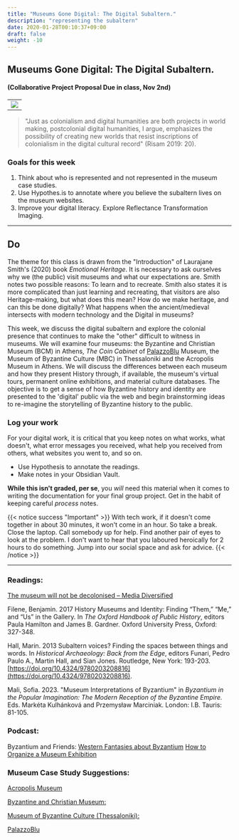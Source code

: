 ```yaml
---
title: "Museums Gone Digital: The Digital Subaltern."
description: "representing the subaltern"
date: 2020-01-28T00:10:37+09:00
draft: false
weight: -10
---
```

## Museums Gone Digital: The Digital Subaltern.

#### (Collaborative Project Proposal Due in class, Nov 2nd)


<table >
	<tbody>
		<tr>
			<td><img src="https://mediadiversityuk.files.wordpress.com/2017/11/william_holman_hunt_-_the_lantern_makers_courtship_a_street_scene_in_cairo_-_google_art_project1.jpg?w=712&h=1128"> </td>
		</tr>
	</tbody>
</table>

>"Just as colonialism and digital humanities are both projects in world making, postcolonial digital humanities, I argue, emphasizes the possibility of creating new worlds that resist inscriptions of colonialism in the digital cultural record" (Risam 2019: 20).
>
### Goals for this week

1) Think about who is represented and not represented in the museum case studies.
2) Use Hypothes.is to annotate where you believe the subaltern lives on the museum websites.
3) Improve your digital literacy. Explore Reflectance Transformation Imaging. 
---
## Do

The theme for this class is drawn from the "Introduction" of Laurajane Smith's (2020) book *Emotional Heritage*. It is necessary to ask ourselves why we (the public) visit museums and what our expectations are. Smith notes two possible reasons: To learn and to recreate.  Smith also states it is more complicated than just learning and recreating, that visitors are also Heritage-making, but what does this mean? How do we make heritage, and can this be done digitally? What happens when the ancient/medieval intersects with modern technology and the Digital in museums?  

This week, we discuss the digital subaltern and explore the colonial presence that continues to make the "other" difficult to witness in museums. We will examine four museums: the Byzantine and Christian Museum (BCM) in Athens, *The Coin Cabinet* of [PalazzoBlu](http://vcg.isti.cnr.it/PalazzoBlu/) Museum, the Museum of Byzantine Culture (MBC) in Thessaloniki and the Acropolis Museum in Athens. We will discuss the differences between each museum and how they present History through, if available, the museum's virtual tours, permanent online exhibitions, and material culture databases.  The objective is to get a sense of how Byzantine history and identity are presented to the 'digital' public via the web and begin brainstorming ideas to re-imagine the storytelling of Byzantine history to the public. 

### Log your work

For your digital work, it is critical that you keep notes on what works, what doesn't, what error messages you received, what help you received from others, what websites you went to, and so on.

+ Use Hypothesis to annotate the readings.
+ Make notes in your Obsidian Vault. 

**While this isn't graded, per se**, you _will_ need this material when it comes to writing the documentation for your final group project. Get in the habit of keeping careful _process_ notes.

{{< notice success "Important" >}} With tech work, if it doesn't come together in about 30 minutes, it won't come in an hour. So take a break. Close the laptop. Call somebody up for help. Find another pair of eyes to look at the problem. I don't want to hear that you laboured heroically for 2 hours to do something. Jump into our social space and ask for advice.
{{< /notice >}}

---
### Readings:

[The museum will not be decolonised – Media Diversified](https://mediadiversified.org/2017/11/15/the-museum-will-not-be-decolonised/)

Filene, Benjamin. 2017   History Museums and Identity: Finding “Them,” “Me,” and “Us” in the Gallery. In _The Oxford Handbook of Public History_, editors Paula Hamilton and James B. Gardner.  Oxford University Press, Oxford: 327-348.

Hall, Marin. 2013   Subaltern voices? Finding the spaces between things and words. In _Historical Archaeology: Back from the Edge_, editors Funari, Pedro Paulo A., Martin Hall, and Sian Jones.  Routledge, New York: 193-203.   [https://doi.org/10.4324/9780203208816](https://doi.org/10.4324/9780203208816).

Mali, Sofia. 2023. "Museum Interpretations of Byzantium" in _Byzantium in the Popular Imagination: The Modern Reception of the Byzantine Empire._ Eds. Markéta Kulhánková and Przemysław Marciniak. London: I.B. Tauris: 81-105.


### Podcast:
Byzantium and Friends: 
[Western Fantasies about Byzantium](https://podcasts.apple.com/ca/podcast/byzantium-friends/id1480963005?i=1000452136549)
[How to Organize a Museum Exhibition](https://podcasts.apple.com/ca/podcast/byzantium-friends/id1480963005?i=1000596796571)
### Museum Case Study Suggestions:

[Acropolis Museum](https://www.theacropolismuseum.gr/en/)

[Byzantine and Christian Museum:](https://www.byzantinemuseum.gr/en/)

[Museum of Byzantine Culture (Thessaloniki):](https://mbp.gr/en)

[PalazzoBlu](http://vcg.isti.cnr.it/PalazzoBlu/)



